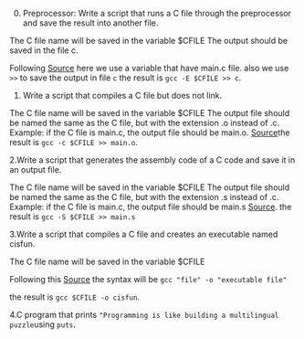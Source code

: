 0. Preprocessor:
Write a script that runs a C file through the preprocessor and save the result into another file.

The C file name will be saved in the variable $CFILE
The output should be saved in the file c.

Following [Source](https://serverfault.com/questions/107078/create-file-with-variable-value-in-unix)
here we use a variable that have main.c file. also we use `>>` to save the output in file `c`
the result is `gcc -E $CFILE >> c`.

1. Write a script that compiles a C file but does not link.

The C file name will be saved in the variable $CFILE
The output file should be named the same as the C file, but with the extension .o instead of .c.
Example: if the C file is main.c, the output file should be main.o.
[Source](https://studio.segger.com/index.htm?https://studio.segger.com/cc_option_compile_only.htm)the result is `gcc -c $CFILE >> main.o`.

2.Write a script that generates the assembly code of a C code and save it in an output file.

The C file name will be saved in the variable $CFILE
The output file should be named the same as the C file, but with the extension .s instead of .c.
Example: if the C file is main.c, the output file should be main.s
[Source](https://stackoverflow.com/questions/137038/how-do-you-get-assembler-output-from-c-c-source-in-gcc).
the result is `gcc -S $CFILE >> main.s`

3.Write a script that compiles a C file and creates an executable named cisfun.

The C file name will be saved in the variable $CFILE

Following this [Source](https://www.cyberciti.biz/faq/compiling-c-program-and-creating-executable-file/) the syntax will be `gcc "file" -o "executable file"`

the result is `gcc $CFILE -o cisfun`.

4.C program that prints `"Programming is like building a multilingual puzzle`using `puts`.

